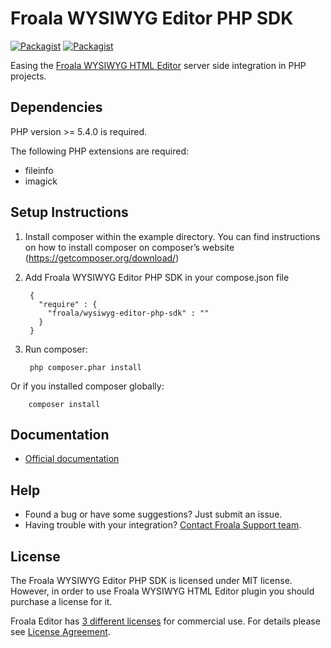 # Froala WYSIWYG Editor PHP SDK

[![Packagist](https://img.shields.io/packagist/v/froala/wysiwyg-editor-php-sdk.svg)](https://packagist.org/packages/froala/wysiwyg-editor-php-sdk)
[![Packagist](https://img.shields.io/packagist/dt/froala/wysiwyg-editor-php-sdk.svg)](https://packagist.org/packages/froala/wysiwyg-editor-php-sdk)

Easing the [Froala WYSIWYG HTML Editor](https://github.com/froala/wysiwyg-editor) server side integration in PHP projects.

## Dependencies

PHP version >= 5.4.0 is required.

The following PHP extensions are required:

* fileinfo
* imagick

## Setup Instructions
1. Install composer within the example directory. You can find instructions on how to install composer on composer’s website (https://getcomposer.org/download/)
2. Add Froala WYSIWYG Editor PHP SDK in your compose.json file

        {
          "require" : {
            "froala/wysiwyg-editor-php-sdk" : ""
          }
        }
3. Run composer:

        php composer.phar install

 Or if you installed composer globally:

        composer install

## Documentation

 * [Official documentation](https://www.froala.com/wysiwyg-editor/docs/sdks/php)

## Help
- Found a bug or have some suggestions? Just submit an issue.
- Having trouble with your integration? [Contact Froala Support team](http://froala.dev/wysiwyg-editor/contact).

## License

The Froala WYSIWYG Editor PHP SDK is licensed under MIT license.  However, in order to use Froala WYSIWYG HTML Editor plugin you should purchase a license for it.

Froala Editor has [3 different licenses](http://froala.com/wysiwyg-editor/pricing) for commercial use.
For details please see [License Agreement](http://froala.com/wysiwyg-editor/terms).

